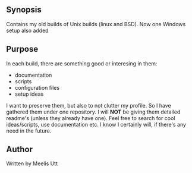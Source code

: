 ## Synopsis

Contains my old builds of Unix builds (linux and BSD). Now one Windows setup also added

## Purpose

In each build, there are something good or interesing in them:

* documentation
* scripts
* configuration files
* setup ideas

I want to preserve them, but also to not clutter my profile.
So I have gathered them under one repository.
I will **NOT** be giving them detailed readme's (unless they already have one).
Feel free to search for cool ideas/scripts, use documentation etc. I know I certainly will, if there's any need in the future.

## Author

Written by
Meelis Utt
